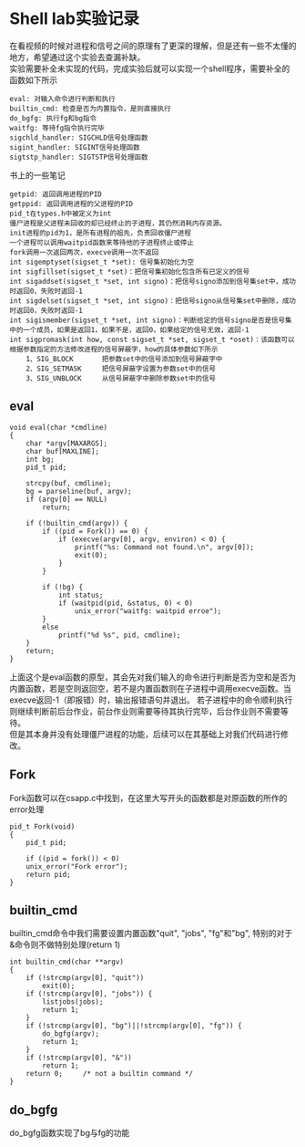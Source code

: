 # Shell lab实验记录

在看视频的时候对进程和信号之间的原理有了更深的理解，但是还有一些不太懂的地方，希望通过这个实验去查漏补缺。  
实验需要补全未实现的代码，完成实验后就可以实现一个shell程序，需要补全的函数如下所示
```
eval: 对输入命令进行判断和执行
builtin_cmd: 检查是否为内置指令，是则直接执行
do_bgfg: 执行fg和bg指令
waitfg: 等待fg指令执行完毕
sigchld_handler: SIGCHLD信号处理函数
sigint_handler: SIGINT信号处理函数
sigtstp_handler: SIGTSTP信号处理函数
```

书上的一些笔记
```
getpid: 返回调用进程的PID
getppid: 返回调用进程的父进程的PID
pid_t在types.h中被定义为int
僵尸进程是父进程未回收的却已经终止的子进程，其仍然消耗内存资源。
init进程的pid为1，是所有进程的祖先，负责回收僵尸进程
一个进程可以调用waitpid函数来等待他的子进程终止或停止
fork调用一次返回两次，execve调用一次不返回
int sigemptyset(sigset_t *set): 信号集初始化为空
int sigfillset(sigset_t *set)：把信号集初始化包含所有已定义的信号
int sigaddset(sigset_t *set, int signo)：把信号signo添加到信号集set中，成功时返回0，失败时返回-1
int sigdelset(sigset_t *set, int signo)：把信号signo从信号集set中删除，成功时返回0，失败时返回-1
int sigismember(sigset_t *set, int signo)：判断给定的信号signo是否是信号集中的一个成员，如果是返回1，如果不是，返回0，如果给定的信号无效，返回-1
int sigpromask(int how, const sigset_t *set, sigset_t *oset)：该函数可以根据参数指定的方法修改进程的信号屏蔽字，how的具体参数如下所示
    1、SIG_BLOCK       把参数set中的信号添加到信号屏蔽字中
    2、SIG_SETMASK     把信号屏蔽字设置为参数set中的信号
    3、SIG_UNBLOCK     从信号屏蔽字中删除参数set中的信号
```

## eval
```
void eval(char *cmdline)
{
    char *argv[MAXARGS]; 
    char buf[MAXLINE];
    int bg;
    pid_t pid;

    strcpy(buf, cmdline);
    bg = parseline(buf, argv);
    if (argv[0] == NULL)
        return;

    if (!builtin_cmd(argv)) {
        if ((pid = Fork()) == 0) {
            if (execve(argv[0], argv, environ) < 0) {
                printf("%s: Command not found.\n", argv[0]);
                exit(0);
            }
        }

        if (!bg) {
            int status;
            if (waitpid(pid, &status, 0) < 0)
                unix_error("waitfg: waitpid erroe");
        }
        else
            printf("%d %s", pid, cmdline);
    }
    return;
}
```
上面这个是eval函数的原型，其会先对我们输入的命令进行判断是否为空和是否为内置函数，若是空则返回空，若不是内置函数则在子进程中调用execve函数。当execve返回-1（即报错）时，输出报错语句并退出。
若子进程中的命令顺利执行则继续判断前后台作业，前台作业则需要等待其执行完毕，后台作业则不需要等待。  
但是其本身并没有处理僵尸进程的功能，后续可以在其基础上对我们代码进行修改。 
## Fork
Fork函数可以在csapp.c中找到，在这里大写开头的函数都是对原函数的所作的error处理  
```
pid_t Fork(void) 
{
    pid_t pid;

    if ((pid = fork()) < 0)
    unix_error("Fork error");
    return pid;
}
```
## builtin_cmd
builtin_cmd命令中我们需要设置内置函数"quit", "jobs", "fg"和"bg", 特别的对于&命令则不做特别处理(return 1)  
```
int builtin_cmd(char **argv) 
{
    if (!strcmp(argv[0], "quit"))
        exit(0);
    if (!strcmp(argv[0], "jobs")) {
        listjobs(jobs);
        return 1;
    }
    if (!strcmp(argv[0], "bg")||!strcmp(argv[0], "fg")) {
        do_bgfg(argv);
        return 1;
    }
    if (!strcmp(argv[0], "&"))
        return 1;
    return 0;     /* not a builtin command */
}
```
## do_bgfg
do_bgfg函数实现了bg与fg的功能  
```

```

